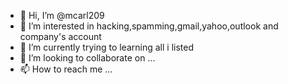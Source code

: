 - 👋 Hi, I’m @mcarl209
- 👀 I’m interested in hacking,spamming,gmail,yahoo,outlook and company's account
- 🌱 I’m currently trying to learning all i listed
- 💞️ I’m looking to collaborate on ...
- 📫 How to reach me ...

<!---
mcarl209/mcarl209 is a ✨ special ✨ repository because its `README.md` (this file) appears on your GitHub profile.
You can click the Preview link to take a look at your changes.
--->
